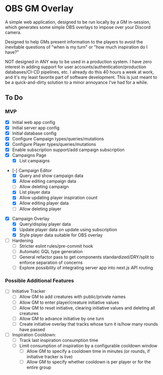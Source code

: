 # OBS GM Overlay

A simple web application, designed to be run locally by a GM in-session, which
generates some simple OBS overlays to impose over your Discord camera.

Designed to help GMs present information to the players to avoid the inevitable
questions of "when is my turn" or "how much inspiration do I have?"

NOT designed in ANY way to be used in a production system. I have zero interest
in adding support for user accounts/authentication/production databases/CI-CD
pipelines, etc. I already do this 40 hours a week at work, and it's my least
favorite part of software development. This is just meant to be a
quick-and-dirty solution to a minor annoyance I've had for a while.

## To Do

### MVP

- [x] Initial web app config
- [x] Initial server app config
- [x] Initial database config
- [x] Configure Campaign types/queries/mutations
- [x] Configure Player types/queries/mutations
- [x] Enable subscription support/add campaign subscription
- [x] Campaigns Page
  - [x] List campaigns
- [-] Campaign Editor
  - [x] Query and show campaign data
  - [x] Allow editing campaign data
  - [ ] Allow deleting campaign
  - [x] List player data
  - [x] Allow updating player inspiration count
  - [x] Allow editing player data
  - [ ] Allow deleting player
- [x] Campaign Overlay
  - [x] Query/display player data
  - [x] Update player data on update using subscription
  - [x] Style player data suitable for OBS overlay
- [ ] Hardening
  - [ ] Stricter eslint rules/pre-commit hook
  - [ ] Automatic GQL type generation
  - [ ] General refactor pass to get components standardized/DRY/split to enforce separation of concerns
  - [ ] Explore possibility of integrating server app into next.js API routing

### Possible Additional Features

- [ ] Initiative Tracker
  - [ ] Allow GM to add creatures with public/private names
  - [ ] Allow GM to enter player/creature initiative values
  - [ ] Allow GM to reset initiative, clearing initiative values and deleting all creatures
  - [ ] Allow GM to advance initiative by one turn
  - [ ] Create initiative overlay that tracks whose turn it is/how many rounds have passed
- [ ] Inspiration Cooldown:
  - [ ] Track last inspiration consumption time
  - [ ] Limit consumption of inspiration by a configurable cooldown window
    - [ ] Allow GM to specify a cooldown time in minutes (or rounds, if initiative tracker is live)
    - [ ] Allow GM to specify whether cooldown is per player or for the entire group
